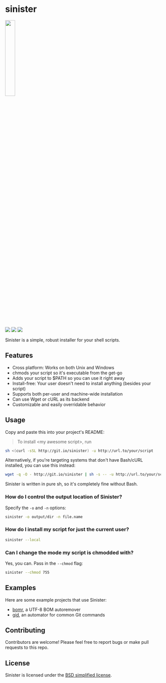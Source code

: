 # sinister

<img src="http://i.imgur.com/K5WhqMW.png" width="25%"/>

[![](https://img.shields.io/travis/jamesqo/sinister.svg?style=flat-square)](https://travis-ci.org/jamesqo/sinister) [![](https://img.shields.io/badge/license-BSD-blue.svg?style=flat-square)](LICENSE) [![](https://img.shields.io/badge/gitter-join-FF2B6E.svg?style=flat-square)](https://gitter.im/jamesqo/sinister)

Sinister is a simple, robust installer for your shell scripts.

## Features

- Cross platform: Works on both Unix and Windows
- chmods your script so it's executable from the get-go
- Adds your script to $PATH so you can use it right away
- Install-free: Your user doesn't need to install anything (besides your script)
- Supports both per-user and machine-wide installation
- Can use Wget or cURL as its backend
- Customizable and easily overridable behavior

## Usage

Copy and paste this into your project's README:

> To install \<my awesome script>, run

```sh
sh <(curl -sSL http://git.io/sinister) -u http://url.to/your/script
```

Alternatively, if you're targeting systems that don't have Bash/cURL installed, you can use this instead:

```sh
wget -q -O - http://git.io/sinister | sh -s -- -u http://url.to/your/script
```

Sinister is written in pure sh, so it's completely fine without Bash.

### How do I control the output location of Sinister?

Specify the `-o` and `-n` options:

```sh
sinister -o output/dir -n file.name
```

### How do I install my script for just the current user?

```sh
sinister --local
```

### Can I change the mode my script is chmodded with?

Yes, you can. Pass in the `--chmod` flag:

```sh
sinister --chmod 755
```

## Examples

Here are some example projects that use Sinister:

- [bomr](https://github.com/jamesqo/bomr), a UTF-8 BOM autoremover
- [gid](https://github.com/jamesqo/gid), an automator for common Git commands

## Contributing

Contributors are welcome! Please feel free to report bugs or make pull requests to this repo.

## License

Sinister is licensed under the [BSD simplified license](LICENSE).
